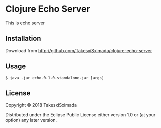 # Clojure Echo Server

This is echo server

## Installation

Download from http://github.com/TakesxiSximada/clojure-echo-server

## Usage

    $ java -jar echo-0.1.0-standalone.jar [args]

## License

Copyright © 2018 TakesxiSximada

Distributed under the Eclipse Public License either version 1.0 or (at
your option) any later version.
